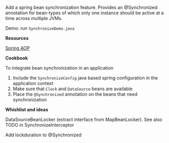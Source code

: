 Add a spring bean synchronization feature. Provides an @Synchronized annotation for bean-types of which only one instance should be active at a time across multiple JVMs.

Demo: run `SynchronizeDemo.java`

**Resources**

[Spring AOP](http://docs.spring.io/spring/docs/current/spring-framework-reference/htmlsingle/#aop-introduction-defn)

**Cookbook**

To integrate bean synchronization in an application

1. Include the `SynchronizeConfig` java based spring configuration in the application context
2. Make sure that `Clock` and `DataSource` beans are available
3. Place the `@Synchronized` annotation on the beans that need synchronization

**Whishlist and ideas**

DataSourceBeanLocker (extract interface from MapBeanLocker). See also TODO in SynchronizeInterceptor

Add lockduration to @Synchronized

